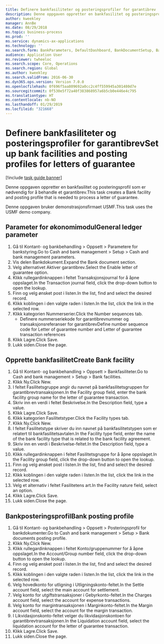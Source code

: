 ```yaml
---
title: Definere bankfasiliteter og posteringsprofiler for garantibrev
description: Denne oppgaven oppretter en bankfasilitet og posteringsprofil som er nødvendig for å behandle et garantibrev.
author: kweekley
manager: AnnBe
ms.date: 08/29/2018
ms.topic: business-process
ms.prod: ''
ms.service: dynamics-ax-applications
ms.technology: ''
ms.search.form: BankParameters, DefaultDashboard, BankDocumentSetup, BankDocumentPosting
audience: Application User
ms.reviewer: twheeloc
ms.search.scope: Core, Operations
ms.search.region: Global
ms.author: kweekley
ms.search.validFrom: 2016-06-30
ms.dyn365.ops.version: Version 7.0.0
ms.openlocfilehash: 0f696f5aa809692a0cc2c4ff559945a301480d7e
ms.sourcegitcommit: 0f530e5f72a40f383868957a6b5cb0e446e4c795
ms.translationtype: HT
ms.contentlocale: nb-NO
ms.lasthandoff: 01/29/2019
ms.locfileid: "321668"
---
```

# <a name="set-up-bank-facilities-and-posting-profiles-for-letters-of-guarantee"></a><span data-ttu-id="c7190-103">Definere bankfasiliteter og posteringsprofiler for garantibrev</span><span class="sxs-lookup"><span data-stu-id="c7190-103">Set up bank facilities and posting profiles for letters of guarantee</span></span>

[!include [task guide banner](../../includes/task-guide-banner.md)]

<span data-ttu-id="c7190-104">Denne oppgaven oppretter en bankfasilitet og posteringsprofil som er nødvendig for å behandle et garantibrev.</span><span class="sxs-lookup"><span data-stu-id="c7190-104">This task creates a Bank facility and posting profile that is needed to process a letter of guarantee.</span></span>



<span data-ttu-id="c7190-105">Denne oppgaven bruker demonstrasjonsfirmaet USMF.</span><span class="sxs-lookup"><span data-stu-id="c7190-105">This task uses the USMF demo company.</span></span> 




## <a name="general-ledger-parameter"></a><span data-ttu-id="c7190-106">Parameter for økonomimodul</span><span class="sxs-lookup"><span data-stu-id="c7190-106">General ledger parameter</span></span>
1. <span data-ttu-id="c7190-107">Gå til Kontant- og bankbehandling > Oppsett > Parametere for bankstyring.</span><span class="sxs-lookup"><span data-stu-id="c7190-107">Go to Cash and bank management > Setup > Cash and bank management parameters.</span></span>
2. <span data-ttu-id="c7190-108">Vis delen Bankdokument.</span><span class="sxs-lookup"><span data-stu-id="c7190-108">Expand the Bank document section.</span></span>
3. <span data-ttu-id="c7190-109">Velg alternativet Aktiver garantibrev.</span><span class="sxs-lookup"><span data-stu-id="c7190-109">Select the Enable letter of guarantee option.</span></span>
4. <span data-ttu-id="c7190-110">Klikk rullegardinknappen i feltet Transaksjonsjournal for å åpne oppslaget.</span><span class="sxs-lookup"><span data-stu-id="c7190-110">In the Transaction journal field, click the drop-down button to open the lookup.</span></span>
5. <span data-ttu-id="c7190-111">Finn og velg ønsket post i listen.</span><span class="sxs-lookup"><span data-stu-id="c7190-111">In the list, find and select the desired record.</span></span>
6. <span data-ttu-id="c7190-112">Klikk koblingen i den valgte raden i listen.</span><span class="sxs-lookup"><span data-stu-id="c7190-112">In the list, click the link in the selected row.</span></span>
7. <span data-ttu-id="c7190-113">Klikk kategorien Nummerserier.</span><span class="sxs-lookup"><span data-stu-id="c7190-113">Click the Number sequences tab.</span></span>
    * <span data-ttu-id="c7190-114">Definere nummerseriekode for garantibrevnummer og transaksjonsreferanser for garantibrev</span><span class="sxs-lookup"><span data-stu-id="c7190-114">Define number sequence code for Letter of guarantee number and Letter of guarantee transaction references</span></span>  
8. <span data-ttu-id="c7190-115">Klikk Lagre.</span><span class="sxs-lookup"><span data-stu-id="c7190-115">Click Save.</span></span>
9. <span data-ttu-id="c7190-116">Lukk siden.</span><span class="sxs-lookup"><span data-stu-id="c7190-116">Close the page.</span></span>

## <a name="create-bank-facility"></a><span data-ttu-id="c7190-117">Opprette bankfasilitet</span><span class="sxs-lookup"><span data-stu-id="c7190-117">Create Bank facility</span></span>
1. <span data-ttu-id="c7190-118">Gå til Kontant- og bankbehandling > Oppsett > Bankfasiliteter.</span><span class="sxs-lookup"><span data-stu-id="c7190-118">Go to Cash and bank management > Setup > Bank facilities.</span></span>
2. <span data-ttu-id="c7190-119">Klikk Ny.</span><span class="sxs-lookup"><span data-stu-id="c7190-119">Click New.</span></span>
3. <span data-ttu-id="c7190-120">I feltet Fasilitetsgruppe angir du navnet på bankfasilitetsgruppen for garantibrevtransaksjonen.</span><span class="sxs-lookup"><span data-stu-id="c7190-120">In the Facility group field, enter the bank facility group name for the letter of guarantee transaction.</span></span>
4. <span data-ttu-id="c7190-121">Skriv inn en verdi i feltet Beskrivelse.</span><span class="sxs-lookup"><span data-stu-id="c7190-121">In the Description field, type a value.</span></span>
5. <span data-ttu-id="c7190-122">Klikk Lagre.</span><span class="sxs-lookup"><span data-stu-id="c7190-122">Click Save.</span></span>
6. <span data-ttu-id="c7190-123">Klikk kategorien Fasilitetstyper.</span><span class="sxs-lookup"><span data-stu-id="c7190-123">Click the Facility types tab.</span></span>
7. <span data-ttu-id="c7190-124">Klikk Ny.</span><span class="sxs-lookup"><span data-stu-id="c7190-124">Click New.</span></span>
8. <span data-ttu-id="c7190-125">I feltet Fasilitetstype skriver du inn navnet på bankfasilitetstypen som er relatert til bankfasilitetsavtalen.</span><span class="sxs-lookup"><span data-stu-id="c7190-125">In the Facility type field, enter the name of the bank facility type that is related to the bank facility agreement.</span></span>
9. <span data-ttu-id="c7190-126">Skriv inn en verdi i Beskrivelse-feltet.</span><span class="sxs-lookup"><span data-stu-id="c7190-126">In the Description field, type a value.</span></span>
10. <span data-ttu-id="c7190-127">Klikk rullegardinknappen i feltet Fasilitetsgruppe for å åpne oppslaget.</span><span class="sxs-lookup"><span data-stu-id="c7190-127">In the Facility group field, click the drop-down button to open the lookup.</span></span>
11. <span data-ttu-id="c7190-128">Finn og velg ønsket post i listen.</span><span class="sxs-lookup"><span data-stu-id="c7190-128">In the list, find and select the desired record.</span></span>
12. <span data-ttu-id="c7190-129">Klikk koblingen i den valgte raden i listen.</span><span class="sxs-lookup"><span data-stu-id="c7190-129">In the list, click the link in the selected row.</span></span>
13. <span data-ttu-id="c7190-130">Velg et alternativ i feltet Fasilitetens art.</span><span class="sxs-lookup"><span data-stu-id="c7190-130">In the Facility nature field, select an option.</span></span>
14. <span data-ttu-id="c7190-131">Klikk Lagre.</span><span class="sxs-lookup"><span data-stu-id="c7190-131">Click Save.</span></span>
15. <span data-ttu-id="c7190-132">Lukk siden.</span><span class="sxs-lookup"><span data-stu-id="c7190-132">Close the page.</span></span>

## <a name="bank-posting-profile"></a><span data-ttu-id="c7190-133">Bankposteringsprofil</span><span class="sxs-lookup"><span data-stu-id="c7190-133">Bank posting profile</span></span>
1. <span data-ttu-id="c7190-134">Gå til Kontant- og bankbehandling > Oppsett > Posteringsprofil for bankdokumenter.</span><span class="sxs-lookup"><span data-stu-id="c7190-134">Go to Cash and bank management > Setup > Bank documents posting profile.</span></span>
2. <span data-ttu-id="c7190-135">Klikk Ny.</span><span class="sxs-lookup"><span data-stu-id="c7190-135">Click New.</span></span>
3. <span data-ttu-id="c7190-136">Klikk rullegardinknappen i feltet Konto/gruppenummer for å åpne oppslaget.</span><span class="sxs-lookup"><span data-stu-id="c7190-136">In the Account/Group number field, click the drop-down button to open the lookup.</span></span>
4. <span data-ttu-id="c7190-137">Finn og velg ønsket post i listen.</span><span class="sxs-lookup"><span data-stu-id="c7190-137">In the list, find and select the desired record.</span></span>
5. <span data-ttu-id="c7190-138">Klikk koblingen i den valgte raden i listen.</span><span class="sxs-lookup"><span data-stu-id="c7190-138">In the list, click the link in the selected row.</span></span>
6. <span data-ttu-id="c7190-139">Velg hovedkonto for utligning i Utligningskonto-feltet.</span><span class="sxs-lookup"><span data-stu-id="c7190-139">In the Settle account field, select the main account for settlement.</span></span>
7. <span data-ttu-id="c7190-140">Velg konto for utgiftstransaksjoner i Gebyrkonto-feltet.</span><span class="sxs-lookup"><span data-stu-id="c7190-140">In the Charges account field, select the account for expense transactions.</span></span>
8. <span data-ttu-id="c7190-141">Velg konto for margintransaksjonen i Marginkonto-feltet.</span><span class="sxs-lookup"><span data-stu-id="c7190-141">In the Margin account field, select the account for the margin transaction.</span></span>
9. <span data-ttu-id="c7190-142">I Likvidasjonskonto-feltet velger du likvidasjonskontoen for garantibrevtransaksjonen.</span><span class="sxs-lookup"><span data-stu-id="c7190-142">In the Liquidation account field, select the liquidation account for the letter of guarantee transaction.</span></span> 
10. <span data-ttu-id="c7190-143">Klikk Lagre.</span><span class="sxs-lookup"><span data-stu-id="c7190-143">Click Save.</span></span>
11. <span data-ttu-id="c7190-144">Lukk siden.</span><span class="sxs-lookup"><span data-stu-id="c7190-144">Close the page.</span></span>

